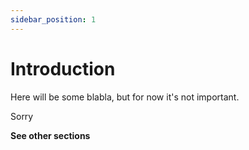 ```yaml
---
sidebar_position: 1
---
```


# Introduction

Here will be some blabla, but for now it's not important.

Sorry

**See other sections**
